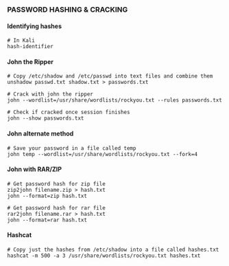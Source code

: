 ### PASSWORD HASHING & CRACKING
#### Identifying hashes
```
# In Kali
hash-identifier
```
#### John the Ripper
```
# Copy /etc/shadow and /etc/passwd into text files and combine them
unshadow passwd.txt shadow.txt > passwords.txt

# Crack with john the ripper
john --wordlist=/usr/share/wordlists/rockyou.txt --rules passwords.txt 

# Check if cracked once session finishes
john --show passwords.txt
```
#### John alternate method
```
# Save your password in a file called temp
john temp --wordlist=/usr/share/wordlists/rockyou.txt --fork=4
```
#### John with RAR/ZIP
```
# Get password hash for zip file
zip2john filename.zip > hash.txt 
john --format=zip hash.txt 

# Get password hash for rar file
rar2john filename.rar > hash.txt
john --format=rar hash.txt
```
#### Hashcat
```
# Copy just the hashes from /etc/shadow into a file called hashes.txt
hashcat -m 500 -a 3 /usr/share/wordlists/rockyou.txt hashes.txt
```
